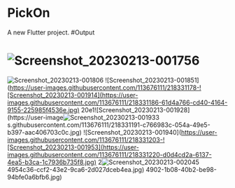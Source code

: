 # PickOn

A new Flutter project.
#Output
# ![Screenshot_20230213-001756](https://user-images.githubusercontent.com/113676111/218331123-7a500aab-ac4b-4fba-a095-e24ebecad351.jpg)

![Screenshot_20230213-001806](https://user-images.githubusercontent.com/113676111/218331141-fbd32ce3-3797-4a4b-8fce-c47cdebb56ea.jpg)
![Screenshot_20230213-001851](https://user-images.githubusercontent.com/113676111/218331178-![Screenshot_20230213-001914](https://user-images.githubusercontent.com/113676111/218331186-61d4a766-cd40-4164-9155-225985f4536e.jpg)
20e1![Screenshot_20230213-001928](https://user-image![Screenshot_20230213-001933](https://user-images.githubusercontent.com/113676111/218331195-b55ef64f-428b-423f-99eb-a67b59aee8a5.jpg)
s.githubusercontent.com/113676111/218331191-c766983c-054a-49e5-b397-aac406703c0c.jpg)
![Screenshot_20230213-001940](https://user-images.githubusercontent.com/113676111/218331203-![Screenshot_20230213-001953](https://user-images.githubusercontent.com/113676111/218331220-d0d4cd2a-6137-4ea5-b3ca-1c7936b735f8.jpg)
2![Screenshot_20230213-002045](https://user-images.githubusercontent.com/113676111/218331240-d45941ba-7c79-4882-bafd-c4db6fea7894.jpg)
4954c36-ccf2-43e2-9ca6-2d027dceb4ea.jpg)
4902-1b08-40b2-be98-94bfe0a6bfb6.jpg)



